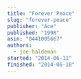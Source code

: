 ```yaml
---
title: "Forever Peace"
slug: "forever-peace"
publisher: "Ace"
published: "1998"
asin: "0441005667"
authors:
  - joe-haldeman
started: "2014-06-11"
finished: "2014-06-18"
---
```

